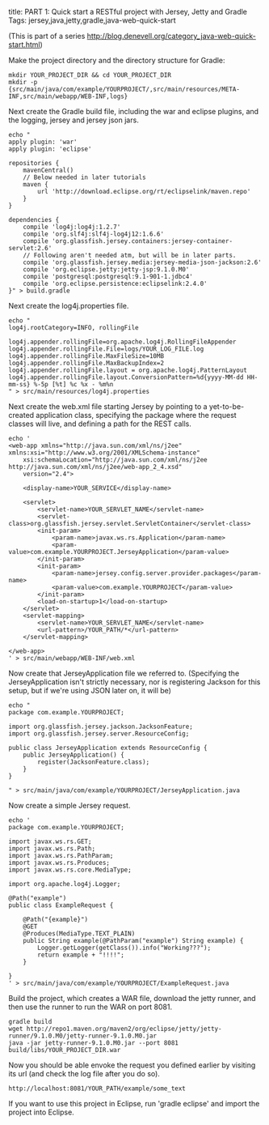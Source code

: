 title: PART 1: Quick start a RESTful project with Jersey, Jetty and Gradle
Tags: jersey,java,jetty,gradle,java-web-quick-start

(This is part of a series http://blog.denevell.org/category_java-web-quick-start.html)

Make the project directory and the directory structure for Gradle:

    mkdir YOUR_PROJECT_DIR && cd YOUR_PROJECT_DIR
    mkdir -p {src/main/java/com/example/YOURPROJECT/,src/main/resources/META-INF,src/main/webapp/WEB-INF,logs}

Next create the Gradle build file, including the war and eclipse plugins, and the logging, jersey and jersey json jars.

    echo "
    apply plugin: 'war'
    apply plugin: 'eclipse'
    
    repositories {
        mavenCentral()
        // Below needed in later tutorials
        maven {
            url 'http://download.eclipse.org/rt/eclipselink/maven.repo'
        }
    }
    
    dependencies {
        compile 'log4j:log4j:1.2.7'
        compile 'org.slf4j:slf4j-log4j12:1.6.6'
        compile 'org.glassfish.jersey.containers:jersey-container-servlet:2.6'
        // Following aren't needed atm, but will be in later parts.
        compile 'org.glassfish.jersey.media:jersey-media-json-jackson:2.6'
        compile 'org.eclipse.jetty:jetty-jsp:9.1.0.M0'
        compile 'postgresql:postgresql:9.1-901-1.jdbc4'
        compile 'org.eclipse.persistence:eclipselink:2.4.0'        
    }" > build.gradle
    
Next create the log4j.properties file.

    echo "
    log4j.rootCategory=INFO, rollingFile 
    
    log4j.appender.rollingFile=org.apache.log4j.RollingFileAppender
    log4j.appender.rollingFile.File=logs/YOUR_LOG_FILE.log
    log4j.appender.rollingFile.MaxFileSize=10MB
    log4j.appender.rollingFile.MaxBackupIndex=2
    log4j.appender.rollingFile.layout = org.apache.log4j.PatternLayout
    log4j.appender.rollingFile.layout.ConversionPattern=%d{yyyy-MM-dd HH-mm-ss} %-5p [%t] %c %x - %m%n
    " > src/main/resources/log4j.properties
    
Next create the web.xml file starting Jersey by pointing to a yet-to-be-created application class, specifying the package where the request classes will live, and defining a path for the REST calls.

    echo '
    <web-app xmlns="http://java.sun.com/xml/ns/j2ee" xmlns:xsi="http://www.w3.org/2001/XMLSchema-instance"
    	xsi:schemaLocation="http://java.sun.com/xml/ns/j2ee http://java.sun.com/xml/ns/j2ee/web-app_2_4.xsd"
    	version="2.4">
    
    	<display-name>YOUR_SERVICE</display-name>
    	
    	<servlet>
    		<servlet-name>YOUR_SERVLET_NAME</servlet-name>
    		<servlet-class>org.glassfish.jersey.servlet.ServletContainer</servlet-class>
            <init-param>
                <param-name>javax.ws.rs.Application</param-name>
                <param-value>com.example.YOURPROJECT.JerseyApplication</param-value>
            </init-param>		
    	    <init-param>
    	    	<param-name>jersey.config.server.provider.packages</param-name>
    			<param-value>com.example.YOURPROJECT</param-value>
    	    </init-param>
    	    <load-on-startup>1</load-on-startup>
    	</servlet>
    	<servlet-mapping>
    		<servlet-name>YOUR_SERVLET_NAME</servlet-name>
    		<url-pattern>/YOUR_PATH/*</url-pattern>
    	</servlet-mapping>
    	
    </web-app>
    ' > src/main/webapp/WEB-INF/web.xml
    
Now create that JerseyApplication file we referred to. (Specifying the JerseyApplication isn't strictly necessary, nor is registering Jackson for this setup, but if we're using JSON later on, it will be)

    echo "
    package com.example.YOURPROJECT;
    
    import org.glassfish.jersey.jackson.JacksonFeature;
    import org.glassfish.jersey.server.ResourceConfig;
    
    public class JerseyApplication extends ResourceConfig {
    	public JerseyApplication() {
    		register(JacksonFeature.class);
    	}
    }

    " > src/main/java/com/example/YOURPROJECT/JerseyApplication.java
    
Now create a simple Jersey request.

    echo '
    package com.example.YOURPROJECT;
    
    import javax.ws.rs.GET;
    import javax.ws.rs.Path;
    import javax.ws.rs.PathParam;
    import javax.ws.rs.Produces;
    import javax.ws.rs.core.MediaType;
    
    import org.apache.log4j.Logger;
    
    @Path("example")
    public class ExampleRequest {
    	
    	@Path("{example}")
    	@GET
    	@Produces(MediaType.TEXT_PLAIN)
    	public String example(@PathParam("example") String example) {
    		Logger.getLogger(getClass()).info("Working???");
    		return example + "!!!!";
    	}
    
    }
    ' > src/main/java/com/example/YOURPROJECT/ExampleRequest.java
    

Build the project, which creates a WAR file, download the jetty runner, and then use the runner to run the WAR on port 8081.

    gradle build
    wget http://repo1.maven.org/maven2/org/eclipse/jetty/jetty-runner/9.1.0.M0/jetty-runner-9.1.0.M0.jar
    java -jar jetty-runner-9.1.0.M0.jar --port 8081 build/libs/YOUR_PROJECT_DIR.war
     
Now you should be able envoke the request you defined earlier by visiting its url (and check the log file after you do so).

    http://localhost:8081/YOUR_PATH/example/some_text

If you want to use this project in Eclipse, run 'gradle eclipse' and import the project into Eclipse.
